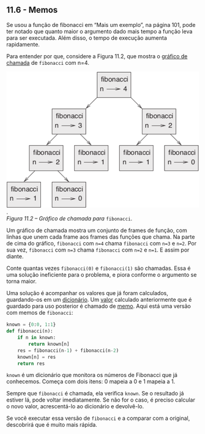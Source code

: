 ## 11.6 - Memos

Se usou a função de fibonacci em “Mais um exemplo”, na página 101, pode ter notado que quanto maior o argumento dado mais tempo a função leva para ser executada. Além disso, o tempo de execução aumenta rapidamente.

Para entender por que, considere a Figura 11.2, que mostra o [gráfico de chamada](09-glossario.md#gráfico-de-chamada) de `fibonacci` com n=4.

![Figura 11.2 – Gráfico de chamada para fibonacci](/fig/tnkp_1102.png).
<br>_Figura 11.2 – Gráfico de chamada para_ `fibonacci`.

Um gráfico de chamada mostra um conjunto de frames de função, com linhas que unem cada frame aos frames das funções que chama. Na parte de cima do gráfico, `fibonacci` com `n=4` chama `fibonacci` com `n=3` e `n=2`. Por sua vez, `fibonacci` com `n=3` chama `fibonacci` com `n=2` e `n=1`. E assim por diante.

Conte quantas vezes `fibonacci(0)` e `fibonacci(1)` são chamadas. Essa é uma solução ineficiente para o problema, e piora conforme o argumento se torna maior.

Uma solução é acompanhar os valores que já foram calculados, guardando-os em um [dicionário](09-glossario.md#dicionário). Um [valor](09-glossario.md#valor) calculado anteriormente que é guardado para uso posterior é chamado de [memo](09-glossario.md#memo). Aqui está uma versão com memos de `fibonacci`:

```python
known = {0:0, 1:1}
def fibonacci(n):
    if n in known:
        return known[n]
    res = fibonacci(n-1) + fibonacci(n-2)
    known[n] = res
    return res
```

`known` é um dicionário que monitora os números de Fibonacci que já conhecemos. Começa com dois itens: 0 mapeia a 0 e 1 mapeia a 1.

Sempre que `fibonacci` é chamada, ela verifica `known`. Se o resultado já estiver lá, pode voltar imediatamente. Se não for o caso, é preciso calcular o novo valor, acrescentá-lo ao dicionário e devolvê-lo.

Se você executar essa versão de `fibonacci` e a comparar com a original, descobrirá que é muito mais rápida.
